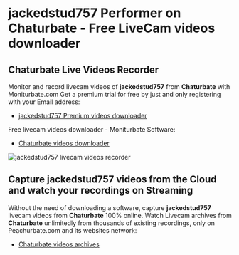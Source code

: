 # jackedstud757 Performer on Chaturbate - Free LiveCam videos downloader

## Chaturbate Live Videos Recorder

Monitor and record livecam videos of **jackedstud757** from **Chaturbate** with Moniturbate.com
Get a premium trial for free by just and only registering with your Email address:
* [jackedstud757 Premium videos downloader](https://moniturbate.com/request-demo-licence-key.html)

Free livecam videos downloader - Moniturbate Software:
* [Chaturbate videos downloader](https://moniturbate.com/moniturbate-download-software.html)

![jackedstud757 livecam videos recorder](https://peachurnet.com/templates/moniturbate-software.png)


## Capture jackedstud757 videos from the Cloud and watch your recordings on Streaming

Without the need of downloading a software, capture **jackedstud757** livecam videos from **Chaturbate** 100% online.
Watch Livecam archives from **Chaturbate** unlimitedly from thousands of existing recordings, only on Peachurbate.com and its websites network:
* [Chaturbate videos archives](https://peachurnet.com/)